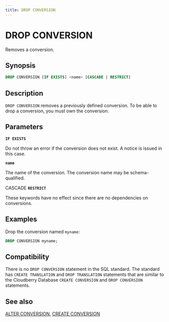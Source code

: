 ```yaml
---
title: DROP CONVERSION
---
```


# DROP CONVERSION

Removes a conversion.

## Synopsis

```sql
DROP CONVERSION [IF EXISTS] <name> [CASCADE | RESTRICT]
```

## Description

`DROP CONVERSION` removes a previously defined conversion. To be able to drop a conversion, you must own the conversion.

## Parameters

**`IF EXISTS`**

Do not throw an error if the conversion does not exist. A notice is issued in this case.

**`name`**

The name of the conversion. The conversion name may be schema-qualified.

CASCADE
**`RESTRICT`**

These keywords have no effect since there are no dependencies on conversions.

## Examples

Drop the conversion named `myname`:

```sql
DROP CONVERSION myname;
```

## Compatibility

There is no `DROP CONVERSION` statement in the SQL standard. The standard has `CREATE TRANSLATION` and `DROP TRANSLATION` statements that are similar to the Cloudberry Database `CREATE CONVERSION` and `DROP CONVERSION` statements.

## See also

[ALTER CONVERSION](/docs/sql-stmts/sql-stmt-alter-conversion.md), [CREATE CONVERSION](/docs/sql-stmts/sql-stmt-create-conversion.md)
